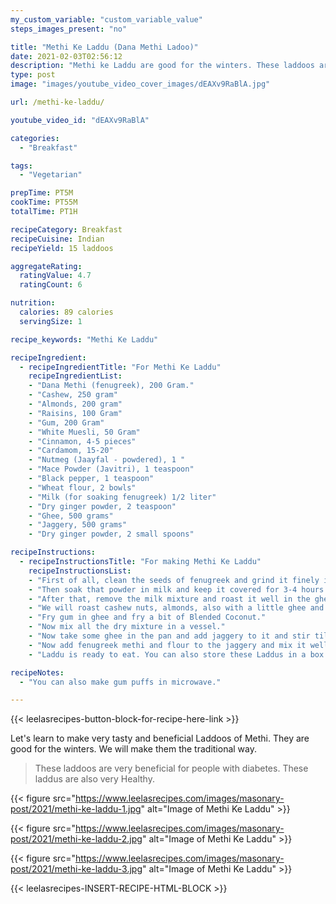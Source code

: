 ```yaml
---
my_custom_variable: "custom_variable_value"
steps_images_present: "no"

title: "Methi Ke Laddu (Dana Methi Ladoo)"
date: 2021-02-03T02:56:12
description: "Methi ke Laddu are good for the winters. These laddoos are very beneficial for people with diabetes. These laddus are also very Healthy."
type: post
image: "images/youtube_video_cover_images/dEAXv9RaBlA.jpg"

url: /methi-ke-laddu/

youtube_video_id: "dEAXv9RaBlA"

categories: 
  - "Breakfast"

tags:
  - "Vegetarian"

prepTime: PT5M
cookTime: PT55M
totalTime: PT1H

recipeCategory: Breakfast
recipeCuisine: Indian
recipeYield: 15 laddoos

aggregateRating:
  ratingValue: 4.7
  ratingCount: 6

nutrition:
  calories: 89 calories
  servingSize: 1

recipe_keywords: "Methi Ke Laddu"

recipeIngredient:
  - recipeIngredientTitle: "For Methi Ke Laddu"
    recipeIngredientList:
    - "Dana Methi (fenugreek), 200 Gram." 
    - "Cashew, 250 gram" 
    - "Almonds, 200 gram" 
    - "Raisins, 100 Gram" 
    - "Gum, 200 Gram" 
    - "White Muesli, 50 Gram" 
    - "Cinnamon, 4-5 pieces" 
    - "Cardamom, 15-20" 
    - "Nutmeg (Jaayfal - powdered), 1 " 
    - "Mace Powder (Javitri), 1 teaspoon" 
    - "Black pepper, 1 teaspoon" 
    - "Wheat flour, 2 bowls" 
    - "Milk (for soaking fenugreek) 1/2 liter" 
    - "Dry ginger powder, 2 teaspoon" 
    - "Ghee, 500 grams" 
    - "Jaggery, 500 grams" 
    - "Dry ginger powder, 2 small spoons" 

recipeInstructions:
  - recipeInstructionsTitle: "For making Methi Ke Laddu"
    recipeInstructionsList:
    - "First of all, clean the seeds of fenugreek and grind it finely in a grinder and make powder." 
    - "Then soak that powder in milk and keep it covered for 3-4 hours. " 
    - "After that, remove the milk mixture and roast it well in the ghee in the pan on medium flame. We will roast the wheat flour till it becomes golden." 
    - "We will roast cashew nuts, almonds, also with a little ghee and grind them a little coarsely after mixing them in the grinder." 
    - "Fry gum in ghee and fry a bit of Blended Coconut." 
    - "Now mix all the dry mixture in a vessel." 
    - "Now take some ghee in the pan and add jaggery to it and stir till it melts." 
    - "Now add fenugreek methi and flour to the jaggery and mix it well. After this, add all the dry mixture and mix it well and make laddus." 
    - "Laddu is ready to eat. You can also store these Laddus in a box for 10-15 days." 

recipeNotes:
  - "You can also make gum puffs in microwave." 

---
```


{{< leelasrecipes-button-block-for-recipe-here-link >}}

Let's learn to make very tasty and beneficial Laddoos of Methi. They are good for the winters. We will make them the traditional way.

> These laddoos are very beneficial for people with diabetes. These laddus are also very Healthy.

{{< figure src="https://www.leelasrecipes.com/images/masonary-post/2021/methi-ke-laddu-1.jpg" alt="Image of Methi Ke Laddu" >}}

{{< figure src="https://www.leelasrecipes.com/images/masonary-post/2021/methi-ke-laddu-2.jpg" alt="Image of Methi Ke Laddu" >}}

{{< figure src="https://www.leelasrecipes.com/images/masonary-post/2021/methi-ke-laddu-3.jpg" alt="Image of Methi Ke Laddu" >}}

{{< leelasrecipes-INSERT-RECIPE-HTML-BLOCK >}}


